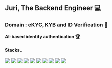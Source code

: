 <div>
  <h2> Juri, The Backend Engineer 💻 </h2>
  <h3> Domain : eKYC, KYB and ID Verification 👤 </h3>
  <h4> AI-based identity authentication 🏆 </h4>
</div>
<div>
  <h4> Stacks.. </h4>
<img src="https://img.shields.io/badge/Node.js-339933?style=for-the-badge&logo=Node.js&logoColor=black">
<img src="https://img.shields.io/badge/AWS:DynamoDb-191970?style=for-the-badge&logo=MongoDB&logoColor=white">
<img src="https://img.shields.io/badge/MySQL-778899?style=for-the-badge&logo=MySQL&logoColor=white">
<img src="https://img.shields.io/badge/MongoDB-006400?style=for-the-badge&logo=MongoDB&logoColor=white">
<img src="https://img.shields.io/badge/Docker-00BFFF?style=for-the-badge&logo=MongoDB&logoColor=white">
<img src="https://img.shields.io/badge/Kubernetes-1E90FF?style=for-the-badge&logo=MongoDB&logoColor=white">
<img src="https://img.shields.io/badge/AWS:Lambda-FF8C00?style=for-the-badge&logo=MongoDB&logoColor=white">
<img src="https://img.shields.io/badge/AWS:SQS-FFFF00?style=for-the-badge&logo=MongoDB&logoColor=white">
<img src="https://img.shields.io/badge/AWS:EKS-B22222?style=for-the-badge&logo=MongoDB&logoColor=white">
<img src="https://img.shields.io/badge/AWS:ECS-9400D3?style=for-the-badge&logo=MongoDB&logoColor=white">
</div>
  
<!--
<div>
&nbsp;&nbsp;&nbsp;&nbsp;&nbsp;&nbsp;&nbsp;&nbsp;&nbsp;&nbsp;&nbsp;&nbsp;&nbsp;&nbsp;
<img src="https://img.shields.io/badge/Python-3776AB?style=for-the-badge&logo=Python&logoColor=white">
<img src="https://img.shields.io/badge/Sequelize-52B0E7?style=for-the-badge&logo=Sequelize&logoColor=white">
</div>
-->
<!--
<img src="https://img.shields.io/badge/jQuery-0769AD?style=for-the-badge&logo=jQuery&logoColor=white">
<img src="https://img.shields.io/badge/Amazon RDS-527FFF?style=for-the-badge&logo=Amazon RDS&logoColor=white">
<img src="https://img.shields.io/badge/Amazon EC2-FF9900?style=for-the-badge&logo=Amazon EC2&logoColor=white">
<img src="https://img.shields.io/badge/Socket.io-010101?style=for-the-badge&logo=Socket.io&logoColor=white">
-->


<!--
**Thorjuri/Thorjuri** is a ✨ _special_ ✨ repository because its `README.md` (this file) appears on your GitHub profile.

Here are some ideas to get you started:

- 🔭 I’m currently working on ...
- 🌱 I’m currently learning ...
- 👯 I’m looking to collaborate on ...
- 🤔 I’m looking for help with ...
- 💬 Ask me about ...
- 📫 How to reach me: ...
- 😄 Pronouns: ...
- ⚡ Fun fact: ...
-->
